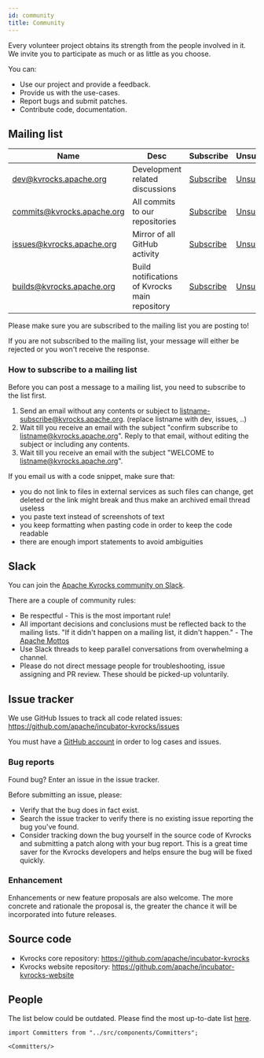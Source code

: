 ```yaml
---
id: community
title: Community
---
```


Every volunteer project obtains its strength from the people involved in it. We invite you to participate as much or as little as you choose.

You can:

* Use our project and provide a feedback.
* Provide us with the use-cases.
* Report bugs and submit patches.
* Contribute code, documentation.

## Mailing list

| Name                       | Desc                                           | Subscribe                                                | Unsubscribe                                                  | Post                                  | Archive                                                                  |
|----------------------------|------------------------------------------------|----------------------------------------------------------|--------------------------------------------------------------|---------------------------------------|--------------------------------------------------------------------------|
| dev@kvrocks.apache.org     | Development related discussions                | [Subscribe](mailto:dev-subscribe@kvrocks.apache.org)     | [Unsubscribe](mailto:dev-unsubscribe@kvrocks.apache.org)     | [Post](mailto:dev@kvrocks.apache.org) | [Archive](https://lists.apache.org/list.html?dev@kvrocks.apache.org)     |
| commits@kvrocks.apache.org | All commits to our repositories                | [Subscribe](mailto:commits-subscribe@kvrocks.apache.org) | [Unsubscribe](mailto:commits-unsubscribe@kvrocks.apache.org) | Read only list                        | [Archive](https://lists.apache.org/list.html?commits@kvrocks.apache.org) |
| issues@kvrocks.apache.org  | Mirror of all GitHub activity                  | [Subscribe](mailto:issues-subscribe@kvrocks.apache.org)  | [Unsubscribe](mailto:issues-unsubscribe@kvrocks.apache.org)  | Read only list                        | [Archive](https://lists.apache.org/list.html?issues@kvrocks.apache.org)  |
| builds@kvrocks.apache.org  | Build notifications of Kvrocks main repository | [Subscribe](mailto:builds-subscribe@kvrocks.apache.org)  | [Unsubscribe](mailto:builds-unsubscribe@kvrocks.apache.org)  | Read only list                        | [Archive](https://lists.apache.org/list.html?builds@kvrocks.apache.org)  |

Please make sure you are subscribed to the mailing list you are posting to!

If you are not subscribed to the mailing list, your message will either be rejected or you won't receive the response.

### How to subscribe to a mailing list

Before you can post a message to a mailing list, you need to subscribe to the list first.

1. Send an email without any contents or subject to listname-subscribe@kvrocks.apache.org. (replace listname with dev, issues, ..)
2. Wait till you receive an email with the subject "confirm subscribe to listname@kvrocks.apache.org". Reply to that email, without editing the subject or including any contents.
3. Wait till you receive an email with the subject "WELCOME to listname@kvrocks.apache.org".

If you email us with a code snippet, make sure that:

* you do not link to files in external services as such files can change, get deleted or the link might break and thus make an archived email thread useless
* you paste text instead of screenshots of text
* you keep formatting when pasting code in order to keep the code readable
* there are enough import statements to avoid ambiguities

## Slack

You can join the [Apache Kvrocks community on Slack](https://join.slack.com/t/kvrockscommunity/shared_invite/zt-p5928e3r-OUAK8SUgC8GOceGM6dAz6w).

There are a couple of community rules:

* Be respectful - This is the most important rule!
* All important decisions and conclusions must be reflected back to the mailing lists. "If it didn't happen on a mailing list, it didn't happen." - The [Apache Mottos](https://theapacheway.com/on-list/)
* Use Slack threads to keep parallel conversations from overwhelming a channel.
* Please do not direct message people for troubleshooting, issue assigning and PR review. These should be picked-up voluntarily.

## Issue tracker

We use GitHub Issues to track all code related issues: https://github.com/apache/incubator-kvrocks/issues

You must have a [GitHub account](https://github.com/signup) in order to log cases and issues.

### Bug reports

Found bug? Enter an issue in the issue tracker.

Before submitting an issue, please:

* Verify that the bug does in fact exist.
* Search the issue tracker to verify there is no existing issue reporting the bug you've found.
* Consider tracking down the bug yourself in the source code of Kvrocks and submitting a patch along with your bug report. This is a great time saver for the Kvrocks developers and helps ensure the bug will be fixed quickly.

### Enhancement

Enhancements or new feature proposals are also welcome. The more concrete and rationale the proposal is, the greater the chance it will be incorporated into future releases.

## Source code

* Kvrocks core repository: https://github.com/apache/incubator-kvrocks
* Kvrocks website repository: https://github.com/apache/incubator-kvrocks-website

## People

The list below could be outdated. Please find the most up-to-date list [here](http://people.apache.org/phonebook.html?podling=kvrocks).

````mdx-code-block
import Committers from "../src/components/Committers";

<Committers/>
````
